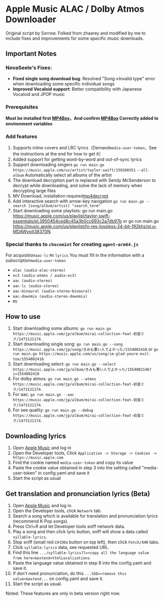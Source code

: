 # Apple Music ALAC / Dolby Atmos Downloader

Original script by Sorrow. Folked from zhaarey and modified by me to include fixes and improvements for some specific music downloads.

## Important Notes

### NovaSeele's Fixes:
- **Fixed single song download bug**: Resolved "Song->Invalid type" error when downloading some specific individual songs
- **Improved Vocaloid support**: Better compatibility with Japanese Vocaloid and JPOP music

### Prerequisites
**Must be installed first [MP4Box](https://gpac.io/downloads/gpac-nightly-builds/)，And confirm [MP4Box](https://gpac.io/downloads/gpac-nightly-builds/) Correctly added to environment variables**

### Add features

1. Supports inline covers and LRC lyrics（Demand`media-user-token`，See the instructions at the end for how to get it）
2. Added support for getting word-by-word and out-of-sync lyrics
3. Support downloading singers `go run main.go https://music.apple.com/us/artist/taylor-swift/159260351` `--all-album` Automatically select all albums of the artist
4. The download decryption part is replaced with Sendy McSenderson to decrypt while downloading, and solve the lack of memory when decrypting large files
5. MV Download, installation required[mp4decrypt](https://www.bento4.com/downloads/)
6. Add interactive search with arrow-key navigation `go run main.go --search [song/album/artist] "search_term"`
7. Start downloading some playlists: go run main.go https://music.apple.com/us/playlist/taylor-swift-essentials/pl.3950454ced8c45a3b0cc693c2a7db97b or go run main.go https://music.apple.com/us/playlist/hi-res-lossless-24-bit-192khz/pl.u-MDAWvpjt38370N.

### Special thanks to `chocomint` for creating `agent-arm64.js`

For acquisition`aac-lc` `MV` `lyrics` You must fill in the information with a subscription`media-user-token`

- `alac (audio-alac-stereo)`
- `ec3 (audio-atmos / audio-ec3)`
- `aac (audio-stereo)`
- `aac-lc (audio-stereo)`
- `aac-binaural (audio-stereo-binaural)`
- `aac-downmix (audio-stereo-downmix)`
- `MV`

## How to use
1. Start downloading some albums: `go run main.go https://music.apple.com/jp/album/mirai-collection-feat-初音ミク/1473121174`.
2. Start downloading single song: `go run main.go --song https://music.apple.com/jp/song/きみも悪い人でよかった/1554002410` or `go run main.go https://music.apple.com/us/song/im-glad-youre-evil-too/1554002410`.
3. Start downloading select: `go run main.go --select https://music.apple.com/jp/album/きみも悪い人でよかった/1554002146?i=1554002410`
4. For dolby atmos: `go run main.go --atmos https://music.apple.com/jp/album/mirai-collection-feat-初音ミク/1473121174`.
5. For aac: `go run main.go --aac https://music.apple.com/jp/album/mirai-collection-feat-初音ミク/1473121174`.
6. For see quality: `go run main.go --debug https://music.apple.com/jp/album/mirai-collection-feat-初音ミク/1473121174`.

## Downloading lyrics

1. Open [Apple Music](https://music.apple.com) and log in
2. Open the Developer tools, Click `Application -> Storage -> Cookies -> https://music.apple.com`
3. Find the cookie named `media-user-token` and copy its value
4. Paste the cookie value obtained in step 3 into the setting called "media-user-token" in config.yaml and save it
5. Start the script as usual

## Get translation and pronunciation lyrics (Beta)

1. Open [Apple Music](https://beta.music.apple.com) and log in.
2. Open the Developer tools, click `Network` tab.
3. Search a song which is available for translation and pronunciation lyrics (recommend K-Pop songs).
4. Press Ctrl+R and let Developer tools sniff network data.
5. Play a song and then click lyric button, sniff will show a data called `syllable-lyrics`.
6. Stop sniff (small red circles button on top left), then click `Fetch/XHR` tabs.
7. Click `syllable-lyrics` data, see requested URL.
8. Find this line `.../syllable-lyrics?l=<copy all the language value from here>&extend=ttmlLocalizations`.
9. Paste the language value obtained in step 8 into the config.yaml and save it.
10. If don't need pronunciation, do this `...%5D=<remove this value>&extend...` on config.yaml and save it.
11. Start the script as usual.

Noted: These features are only in beta version right now.
